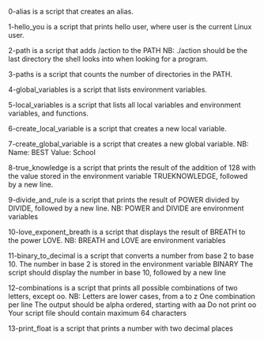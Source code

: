 0-alias is a script that creates an alias.

1-hello_you is a script that prints hello user, where user is the current Linux user.

2-path is a script that adds /action to the PATH NB: ./action should be the last directory the shell looks into when looking for a program.

3-paths is a script that counts the number of directories in the PATH.

4-global_variables is a script that lists environment variables.

5-local_variables is a script that lists all local variables and environment variables, and functions.

6-create_local_variable is a script that creates a new local variable.

7-create_global_variable is a script that creates a new global variable. NB: Name: BEST
Value: School

8-true_knowledge is a script that prints the result of the addition of 128 with the value stored in the environment variable TRUEKNOWLEDGE, followed by a new line.

9-divide_and_rule is a script that prints the result of POWER divided by DIVIDE, followed by a new line. NB: POWER and DIVIDE are environment variables

10-love_exponent_breath is a script that displays the result of BREATH to the power LOVE. NB: BREATH and LOVE are environment variables

11-binary_to_decimal is a script that converts a number from base 2 to base 10. The number in base 2 is stored in the environment variable BINARY
The script should display the number in base 10, followed by a new line

12-combinations is a script that prints all possible combinations of two letters, except oo. NB: Letters are lower cases, from a to z
One combination per line
The output should be alpha ordered, starting with aa
Do not print oo
Your script file should contain maximum 64 characters

13-print_float is a script that prints a number with two decimal places
